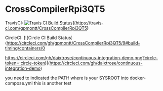 # CrossCompilerRpi3QT5


TravisCI: [![Travis CI Build Status]()](https://travis-ci.com/gpmontt/CrossCompilerRpi3QT5.svg?branch=master)](https://travis-ci.com/gpmontt/CrossCompilerRpi3QT5)

CircleCI: [![Circle CI Build Status](https://circleci.com/gh/gpmontt/CrossCompilerRpi3QT5/9#build-timing/containers/0

https://circleci.com/gh/daixtrose/continuous-integration-demo.png?circle-token=:circle-token)](https://circleci.com/gh/daixtrose/continuous-integration-demo)


you need to indicated the PATH where is your SYSROOT into docker-compose.yml
this is another test


